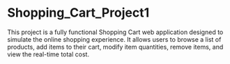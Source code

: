 # Shopping_Cart_Project1
This project is a fully functional Shopping Cart web application designed to simulate the online shopping experience. It allows users to browse a list of products, add items to their cart, modify item quantities, remove items, and view the real-time total cost. 
